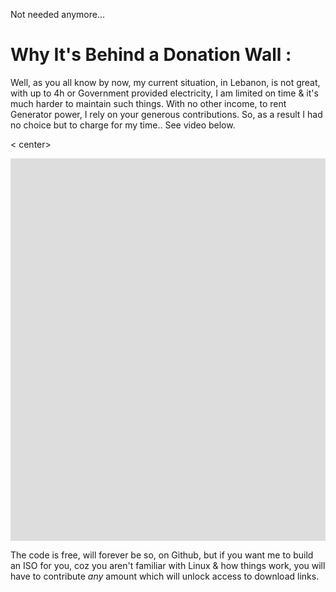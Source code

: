 Not needed anymore...

# Why It's Behind a Donation Wall :
 
Well, as you all know by now, my current situation, in Lebanon, is not great, with up to 4h or Government provided electricity, I am limited on time & it's much harder to maintain such things. With no other income, to rent Generator power, I rely on your generous contributions. So, as a result I had no choice but to charge for my time.. See video below.

<
center>
<div id="lebanon" style="overflow: hidden">
<iframe
    id="lebanon-video"
    width="1088"
    height="612"
    src="https://www.youtube.com/embed/cUxDtW8Zddc"
    frameborder="0"
    allow="autoplay; encrypted-media"
    allowfullscreen
>
</iframe>
</div>
</center>

The code is free, will forever be so, on Github, but if you want me to build an ISO for you, coz you aren't familiar with Linux & how things work, you will have to contribute *any* amount which will unlock access to download links.
